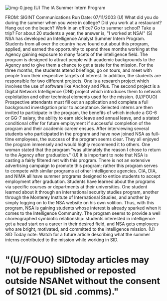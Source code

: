 ![img-0.jpeg](img-0.jpeg)
(U) The IA Summer Intern Program

FROM:
SIGINT Communications
Run Date: 07/11/2003
(U) What did you do during the summer when you were in college? Did you work at a restaurant? Hang out on the beach? Work in an office? Go to summer school? Take a trip? For about 20 students a year, the answer is, "I worked at NSA!"
(S) NSA has developed an Intelligence Analyst Summer Intern Program. Students from all over the country have found out about this program, applied, and earned the opportunity to spend three months working at the Agency gaining exposure to many facets of the intelligence field. The program is designed to attract people with academic backgrounds to the Agency and to give them a chance to get a taste for the mission. For the three months, the students attend briefings, go on tours, and meet with people from their respective targets of interest. In addition, the students are responsible for two different projects. One is a research project which involves the use of software like Anchory and Plus. The second project is a Digital Network Intelligence (DNI) project which introduces them to network exploitation and other technical elements used for the mission.
(U//FOUO) Prospective attendants must fill out an application and complete a full background investigation prior to acceptance. Selected interns are then invited to participate in the program, the benefits of which include a GG-6 or GG-7 salary, the ability to earn sick leave and annual leave, and a stated conditional offer for future employment if successful completion of the program and their academic career ensues. After interviewing several students who participated in the program and have now joined NSA as full-time employees, the success of the program seems clear. They all enjoyed the program immensely and would highly recommend it to others. One woman stated that the program "was ultimately the reason I chose to return to the Agency after graduation."
(U) It is important to note that NSA is casting a fairly filtered net with this program. There is not an extensive advertising campaign to promote this program; rather this program serves to compete with similar programs at other intelligence agencies. CIA, DIA, and NIMA all have summer programs designed to entice students to accept employment after graduation. Students have learned about the programs via specific courses or departments at their universities. One student learned about it through an international security studies program, another through the Monterey Institute of International Studies, and another by simply logging on to the NSA website on his own volition. Thus, with this program, NSA is gaining students whose interest is already sparked when it comes to the Intelligence Community. The program seems to provide a well choreographed symbiotic relationship: students interested in intelligence get a head start on a career in their desired field, and NSA gets employees who are bright, motivated, and committed to the intelligence mission.
(U) SID Today note: Watch for a future article describing what the summer interns contributed to the mission while working in SID.

# "(U//FOUO) SIDtoday articles may not be republished or reposted outside NSANet without the consent of S0121 (DL sid .comms)."

